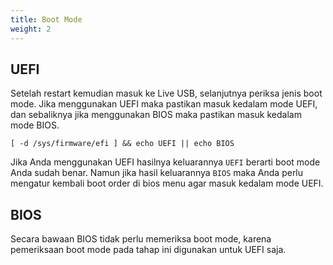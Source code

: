 ```yaml
---
title: Boot Mode
weight: 2
---
```


## UEFI

Setelah restart kemudian masuk ke Live USB, selanjutnya periksa jenis boot mode. Jika menggunakan UEFI maka pastikan masuk kedalam mode UEFI, dan sebaliknya jika menggunakan BIOS maka pastikan masuk kedalam mode BIOS.

```
[ -d /sys/firmware/efi ] && echo UEFI || echo BIOS
```

Jika Anda menggunakan UEFI hasilnya keluarannya `UEFI` berarti boot mode Anda sudah benar. Namun jika hasil keluarannya `BIOS` maka Anda perlu mengatur kembali boot order di bios menu agar masuk kedalam mode UEFI.

## BIOS

Secara bawaan BIOS tidak perlu memeriksa boot mode, karena pemeriksaan boot mode pada tahap ini digunakan untuk UEFI saja.
